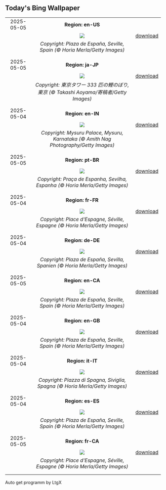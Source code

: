 ## Today's Bing Wallpaper
|      |      |      |
| :----: | :----: | :----: |
|2025-05-05|**Region: en-US**||
||![](https://www.bing.com/th?id=OHR.SevilleNaboo_EN-US5814352031_UHD.jpg&pid=hp&w=1152&h=648&rs=1&c=4)| [download](https://www.bing.com/th?id=OHR.SevilleNaboo_EN-US5814352031_UHD.jpg)|
||*Copyright: Plaza de España, Seville, Spain (© Horia Merla/Getty Images)*
||
|||
|2025-05-05|**Region: ja-JP**||
||![](https://www.bing.com/th?id=OHR.Koinobori2025_JA-JP0438864566_UHD.jpg&pid=hp&w=1152&h=648&rs=1&c=4)| [download](https://www.bing.com/th?id=OHR.Koinobori2025_JA-JP0438864566_UHD.jpg)|
||*Copyright: 東京タワー 333 匹の鯉のぼり, 東京 (© Takashi Aoyama/寄稿者/Getty Images)*
||
|||
|2025-05-04|**Region: en-IN**||
||![](https://www.bing.com/th?id=OHR.MysorePalace_EN-IN3228585823_UHD.jpg&pid=hp&w=1152&h=648&rs=1&c=4)| [download](https://www.bing.com/th?id=OHR.MysorePalace_EN-IN3228585823_UHD.jpg)|
||*Copyright: Mysuru Palace, Mysuru, Karnataka (© Amith Nag Photography/Getty Images)*
||
|||
|2025-05-05|**Region: pt-BR**||
||![](https://www.bing.com/th?id=OHR.SevilleNaboo_PT-BR1882762485_UHD.jpg&pid=hp&w=1152&h=648&rs=1&c=4)| [download](https://www.bing.com/th?id=OHR.SevilleNaboo_PT-BR1882762485_UHD.jpg)|
||*Copyright: Praça de Espanha, Sevilha, Espanha (© Horia Merla/Getty Images)*
||
|||
|2025-05-04|**Region: fr-FR**||
||![](https://www.bing.com/th?id=OHR.SevilleNaboo_FR-FR2052386392_UHD.jpg&pid=hp&w=1152&h=648&rs=1&c=4)| [download](https://www.bing.com/th?id=OHR.SevilleNaboo_FR-FR2052386392_UHD.jpg)|
||*Copyright: Place d'Espagne, Séville, Espagne (© Horia Merla/Getty Images)*
||
|||
|2025-05-04|**Region: de-DE**||
||![](https://www.bing.com/th?id=OHR.SevilleNaboo_DE-DE9420581107_UHD.jpg&pid=hp&w=1152&h=648&rs=1&c=4)| [download](https://www.bing.com/th?id=OHR.SevilleNaboo_DE-DE9420581107_UHD.jpg)|
||*Copyright: Plaza de España, Sevilla, Spanien (© Horia Merla/Getty Images)*
||
|||
|2025-05-05|**Region: en-CA**||
||![](https://www.bing.com/th?id=OHR.SevilleNaboo_EN-CA6053548784_UHD.jpg&pid=hp&w=1152&h=648&rs=1&c=4)| [download](https://www.bing.com/th?id=OHR.SevilleNaboo_EN-CA6053548784_UHD.jpg)|
||*Copyright: Plaza de España, Seville, Spain (© Horia Merla/Getty Images)*
||
|||
|2025-05-04|**Region: en-GB**||
||![](https://www.bing.com/th?id=OHR.SevilleNaboo_EN-GB9843700805_UHD.jpg&pid=hp&w=1152&h=648&rs=1&c=4)| [download](https://www.bing.com/th?id=OHR.SevilleNaboo_EN-GB9843700805_UHD.jpg)|
||*Copyright: Plaza de España, Seville, Spain (© Horia Merla/Getty Images)*
||
|||
|2025-05-04|**Region: it-IT**||
||![](https://www.bing.com/th?id=OHR.SevilleNaboo_IT-IT2269809948_UHD.jpg&pid=hp&w=1152&h=648&rs=1&c=4)| [download](https://www.bing.com/th?id=OHR.SevilleNaboo_IT-IT2269809948_UHD.jpg)|
||*Copyright: Piazza di Spagna, Siviglia, Spagna (© Horia Merla/Getty Images)*
||
|||
|2025-05-04|**Region: es-ES**||
||![](https://www.bing.com/th?id=OHR.SevilleNaboo_ES-ES5034292868_UHD.jpg&pid=hp&w=1152&h=648&rs=1&c=4)| [download](https://www.bing.com/th?id=OHR.SevilleNaboo_ES-ES5034292868_UHD.jpg)|
||*Copyright: Plaza de España, Seville, Spain (© Horia Merla/Getty Images)*
||
|||
|2025-05-05|**Region: fr-CA**||
||![](https://www.bing.com/th?id=OHR.SevilleNaboo_FR-CA9803476617_UHD.jpg&pid=hp&w=1152&h=648&rs=1&c=4)| [download](https://www.bing.com/th?id=OHR.SevilleNaboo_FR-CA9803476617_UHD.jpg)|
||*Copyright: Place d'Espagne, Séville, Espagne (© Horia Merla/Getty Images)*
||
|||

Auto get programm by LtgX

